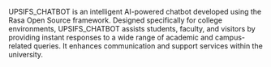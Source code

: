 UPSIFS_CHATBOT is an intelligent AI-powered chatbot developed using the Rasa Open Source framework. Designed specifically for college environments, UPSIFS_CHATBOT assists students, faculty, and visitors by providing instant responses to a wide range of academic and campus-related queries. It enhances communication and support services within the university.
